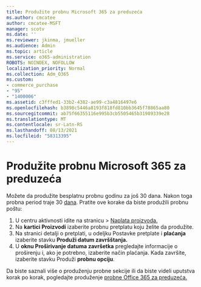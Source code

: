 ```yaml
---
title: Produžite probnu Microsoft 365 za preduzeća
ms.author: cmcatee
author: cmcatee-MSFT
manager: scotv
ms.date: ''
ms.reviewer: jkinma, jmueller
ms.audience: Admin
ms.topic: article
ms.service: o365-administration
ROBOTS: NOINDEX, NOFOLLOW
localization_priority: Normal
ms.collection: Adm_O365
ms.custom:
- commerce_purchase
- "95"
- "1400006"
ms.assetid: c3fffed1-33b2-4382-ae99-c3a4816497e6
ms.openlocfilehash: b3898c5446a8193f818fd810bb3645f78865aa80
ms.sourcegitcommit: ab75f66355116e995b3cb5505465b31989339e28
ms.translationtype: MT
ms.contentlocale: sr-Latn-RS
ms.lasthandoff: 08/13/2021
ms.locfileid: "58313395"
---
```

# <a name="extend-your-trial-for-microsoft-365-for-business"></a>Produžite probnu Microsoft 365 za preduzeća

Možete da produžite besplatnu probnu godinu za još 30 dana. Nakon toga probna period traje 30 [dana](https://docs.microsoft.com/alchemyinsights/grace-period-for-microsoft-365-free-trial). Pratite ove korake da biste produžili probnu poštu:
  
1. U centru aktivnosti idite na  stranicu \> [Naplata proizvoda.](https://go.microsoft.com/fwlink/p/?linkid=842054)
2. Na **kartici Proizvodi** izaberite probnu pretplatu koju želite da produžite.
3. Na stranici detalji o pretplati, u odeljku Postavke pretplate i **plaćanja** izaberite stavku **Produži datum završštanja.**
4. U **oknu Proširivanje datuma završetka** pregledajte informacije o proširenju i, ako je potrebno, izaberite način plaćanja. Kada završite, izaberite stavku Produži **probnu opciju**.

Da biste saznali više o produženju probne sekcije ili da biste videli uputstva korak po korak, pogledajte produženje [probne Office 365 za preduzeća.](https://docs.microsoft.com/microsoft-365/commerce/extend-your-trial)